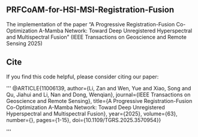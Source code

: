 ## PRFCoAM-for-HSI-MSI-Registration-Fusion
The implementation of the paper “A Progressive Registration-Fusion Co-Optimization A-Mamba Network: Toward Deep Unregistered Hyperspectral and Multispectral Fusion”  (IEEE Transactions on Geoscience and Remote Sensing 2025)

## Cite 
If you find this code helpful, please consider citing our paper:

'''
@ARTICLE{11006139,
  author={Li, Zan and Wen, Yue and Xiao, Song and Qu, Jiahui and Li, Nan and Dong, Wenqian},
  journal={IEEE Transactions on Geoscience and Remote Sensing}, 
  title={A Progressive Registration-Fusion Co-Optimization A-Mamba Network: Toward Deep Unregistered Hyperspectral and Multispectral Fusion}, 
  year={2025},
  volume={63},
  number={},
  pages={1-15},
  doi={10.1109/TGRS.2025.3570954}}
  
'''
